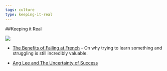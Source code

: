 ```yaml
---
tags: culture
type: keeping-it-real
---
```

##Keeping it Real

<img src="http://imgs.xkcd.com/comics/donald_knuth.png">

+ [The Benefits of Failing at French](http://www.nytimes.com/2014/07/16/opinion/16alexander.html?_r=0) - On why trying to learn something and struggling is still incredibly valuable.

+ [Ang Lee and The Uncertainty of Success](http://jeffjlin.com/2013/02/23/ang-lee-and-the-uncertainty-of-success/)
